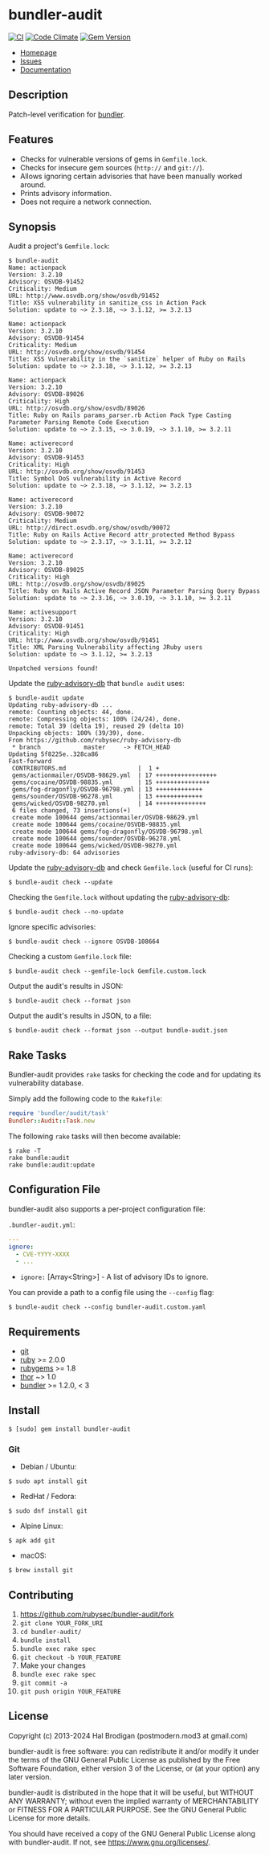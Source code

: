 # bundler-audit

[![CI](https://github.com/rubysec/bundler-audit/actions/workflows/ruby.yml/badge.svg)](https://github.com/rubysec/bundler-audit/actions/workflows/ruby.yml)
[![Code Climate](https://codeclimate.com/github/rubysec/bundler-audit.svg)](https://codeclimate.com/github/rubysec/bundler-audit)
[![Gem Version](https://badge.fury.io/rb/bundler-audit.svg)](https://badge.fury.io/rb/bundler-audit)

* [Homepage](https://github.com/rubysec/bundler-audit#readme)
* [Issues](https://github.com/rubysec/bundler-audit/issues)
* [Documentation](http://rubydoc.info/gems/bundler-audit/frames)

## Description

Patch-level verification for [bundler].

## Features

* Checks for vulnerable versions of gems in `Gemfile.lock`.
* Checks for insecure gem sources (`http://` and `git://`).
* Allows ignoring certain advisories that have been manually worked around.
* Prints advisory information.
* Does not require a network connection.

## Synopsis

Audit a project's `Gemfile.lock`:

```shell
$ bundle-audit
Name: actionpack
Version: 3.2.10
Advisory: OSVDB-91452
Criticality: Medium
URL: http://www.osvdb.org/show/osvdb/91452
Title: XSS vulnerability in sanitize_css in Action Pack
Solution: update to ~> 2.3.18, ~> 3.1.12, >= 3.2.13

Name: actionpack
Version: 3.2.10
Advisory: OSVDB-91454
Criticality: Medium
URL: http://osvdb.org/show/osvdb/91454
Title: XSS Vulnerability in the `sanitize` helper of Ruby on Rails
Solution: update to ~> 2.3.18, ~> 3.1.12, >= 3.2.13

Name: actionpack
Version: 3.2.10
Advisory: OSVDB-89026
Criticality: High
URL: http://osvdb.org/show/osvdb/89026
Title: Ruby on Rails params_parser.rb Action Pack Type Casting Parameter Parsing Remote Code Execution
Solution: update to ~> 2.3.15, ~> 3.0.19, ~> 3.1.10, >= 3.2.11

Name: activerecord
Version: 3.2.10
Advisory: OSVDB-91453
Criticality: High
URL: http://osvdb.org/show/osvdb/91453
Title: Symbol DoS vulnerability in Active Record
Solution: update to ~> 2.3.18, ~> 3.1.12, >= 3.2.13

Name: activerecord
Version: 3.2.10
Advisory: OSVDB-90072
Criticality: Medium
URL: http://direct.osvdb.org/show/osvdb/90072
Title: Ruby on Rails Active Record attr_protected Method Bypass
Solution: update to ~> 2.3.17, ~> 3.1.11, >= 3.2.12

Name: activerecord
Version: 3.2.10
Advisory: OSVDB-89025
Criticality: High
URL: http://osvdb.org/show/osvdb/89025
Title: Ruby on Rails Active Record JSON Parameter Parsing Query Bypass
Solution: update to ~> 2.3.16, ~> 3.0.19, ~> 3.1.10, >= 3.2.11

Name: activesupport
Version: 3.2.10
Advisory: OSVDB-91451
Criticality: High
URL: http://www.osvdb.org/show/osvdb/91451
Title: XML Parsing Vulnerability affecting JRuby users
Solution: update to ~> 3.1.12, >= 3.2.13

Unpatched versions found!
```

Update the [ruby-advisory-db] that `bundle audit` uses:

```shell
$ bundle-audit update
Updating ruby-advisory-db ...
remote: Counting objects: 44, done.
remote: Compressing objects: 100% (24/24), done.
remote: Total 39 (delta 19), reused 29 (delta 10)
Unpacking objects: 100% (39/39), done.
From https://github.com/rubysec/ruby-advisory-db
 * branch            master     -> FETCH_HEAD
Updating 5f8225e..328ca86
Fast-forward
 CONTRIBUTORS.md                    |  1 +
 gems/actionmailer/OSVDB-98629.yml  | 17 +++++++++++++++++
 gems/cocaine/OSVDB-98835.yml       | 15 +++++++++++++++
 gems/fog-dragonfly/OSVDB-96798.yml | 13 +++++++++++++
 gems/sounder/OSVDB-96278.yml       | 13 +++++++++++++
 gems/wicked/OSVDB-98270.yml        | 14 ++++++++++++++
 6 files changed, 73 insertions(+)
 create mode 100644 gems/actionmailer/OSVDB-98629.yml
 create mode 100644 gems/cocaine/OSVDB-98835.yml
 create mode 100644 gems/fog-dragonfly/OSVDB-96798.yml
 create mode 100644 gems/sounder/OSVDB-96278.yml
 create mode 100644 gems/wicked/OSVDB-98270.yml
ruby-advisory-db: 64 advisories
```

Update the [ruby-advisory-db] and check `Gemfile.lock` (useful for CI runs):

```shell
$ bundle-audit check --update
```

Checking the `Gemfile.lock` without updating the [ruby-advisory-db]:

```shell
$ bundle-audit check --no-update
```

Ignore specific advisories:

```shell
$ bundle-audit check --ignore OSVDB-108664
```

Checking a custom `Gemfile.lock` file:

```shell
$ bundle-audit check --gemfile-lock Gemfile.custom.lock
```

Output the audit's results in JSON:

```shell
$ bundle-audit check --format json
```

Output the audit's results in JSON, to a file:

```shell
$ bundle-audit check --format json --output bundle-audit.json
```

## Rake Tasks

Bundler-audit provides `rake` tasks for checking the code and for updating
its vulnerability database.

Simply add the following code to the `Rakefile`:

```ruby
require 'bundler/audit/task'
Bundler::Audit::Task.new
```

The following `rake` tasks will then become available:

```shell
$ rake -T
rake bundle:audit
rake bundle:audit:update
```

## Configuration File

bundler-audit also supports a per-project configuration file:

`.bundler-audit.yml`:

```yaml
---
ignore:
  - CVE-YYYY-XXXX
  - ...
```

* `ignore:` \[Array\<String\>\] - A list of advisory IDs to ignore.

You can provide a path to a config file using the `--config` flag:

```shell
$ bundle-audit check --config bundler-audit.custom.yaml
```

## Requirements

* [git]
* [ruby] >= 2.0.0
* [rubygems] >= 1.8
* [thor] ~> 1.0
* [bundler] >= 1.2.0, < 3

## Install

```shell
$ [sudo] gem install bundler-audit
```

### Git

* Debian / Ubuntu:

```shell
$ sudo apt install git
```

* RedHat / Fedora:

```shell
$ sudo dnf install git
```

* Alpine Linux:

```shell
$ apk add git
```

* macOS:

```shell
$ brew install git
```

## Contributing

1. https://github.com/rubysec/bundler-audit/fork
2. `git clone YOUR_FORK_URI`
3. `cd bundler-audit/`
4. `bundle install`
5. `bundle exec rake spec`
6. `git checkout -b YOUR_FEATURE`
7. Make your changes
8. `bundle exec rake spec`
9. `git commit -a`
10. `git push origin YOUR_FEATURE`

## License

Copyright (c) 2013-2024 Hal Brodigan (postmodern.mod3 at gmail.com)

bundler-audit is free software: you can redistribute it and/or modify
it under the terms of the GNU General Public License as published by
the Free Software Foundation, either version 3 of the License, or
(at your option) any later version.

bundler-audit is distributed in the hope that it will be useful,
but WITHOUT ANY WARRANTY; without even the implied warranty of
MERCHANTABILITY or FITNESS FOR A PARTICULAR PURPOSE.  See the
GNU General Public License for more details.

You should have received a copy of the GNU General Public License
along with bundler-audit.  If not, see <https://www.gnu.org/licenses/>.

[git]: https://git-scm.com
[ruby]: https://ruby-lang.org
[rubygems]: https://rubygems.org
[thor]: http://whatisthor.com/
[bundler]: https://bundler.io

[OSVDB]: http://osvdb.org/
[ruby-advisory-db]: https://github.com/rubysec/ruby-advisory-db
